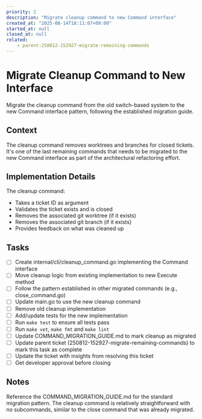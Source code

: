 ```yaml
---
priority: 2
description: "Migrate cleanup command to new Command interface"
created_at: "2025-08-14T18:11:07+09:00"
started_at: null
closed_at: null
related:
    - parent:250812-152927-migrate-remaining-commands
---
```


# Migrate Cleanup Command to New Interface

Migrate the cleanup command from the old switch-based system to the new Command interface pattern, following the established migration guide.

## Context

The cleanup command removes worktrees and branches for closed tickets. It's one of the last remaining commands that needs to be migrated to the new Command interface as part of the architectural refactoring effort.

## Implementation Details

The cleanup command:
- Takes a ticket ID as argument
- Validates the ticket exists and is closed
- Removes the associated git worktree (if it exists)
- Removes the associated git branch (if it exists)
- Provides feedback on what was cleaned up

## Tasks

- [ ] Create internal/cli/cleanup_command.go implementing the Command interface
- [ ] Move cleanup logic from existing implementation to new Execute method
- [ ] Follow the pattern established in other migrated commands (e.g., close_command.go)
- [ ] Update main.go to use the new cleanup command
- [ ] Remove old cleanup implementation
- [ ] Add/update tests for the new implementation
- [ ] Run `make test` to ensure all tests pass
- [ ] Run `make vet`, `make fmt` and `make lint`
- [ ] Update COMMAND_MIGRATION_GUIDE.md to mark cleanup as migrated
- [ ] Update parent ticket (250812-152927-migrate-remaining-commands) to mark this task as complete
- [ ] Update the ticket with insights from resolving this ticket
- [ ] Get developer approval before closing

## Notes

Reference the COMMAND_MIGRATION_GUIDE.md for the standard migration pattern. The cleanup command is relatively straightforward with no subcommands, similar to the close command that was already migrated.